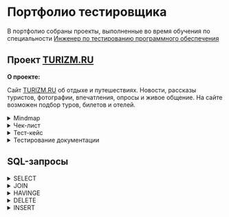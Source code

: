 # Портфолио тестировщика
В портфолио собраны проекты, выполненные во время обучения по специальности [Инженер по тестированию программного обеспечения](https://software-testing.ru/edu/3-online/331-qa-engineer#%D0%BF%D0%BE%D0%B4%D1%80%D0%BE%D0%B1%D0%BD%D0%B0%D1%8F-%D0%BF%D1%80%D0%BE%D0%B3%D1%80%D0%B0%D0%BC%D0%BC%D0%B0) 

## Проект [TURIZM.RU](https://www.turizm.ru/)
**О проекте:**

Cайт [TURIZM.RU](https://www.turizm.ru/) об отдыхе и путешествиях. Новости, рассказы туристов, фотографии, впечатления, опросы и живое общение. 
На сайте возможен подбор туров, билетов и отелей.
<details>
<summary>Mindmap</summary>

***
![Mindmap](https://raw.githubusercontent.com/ZoeIvanchuk/QA_portfolio/main/mindmap.png)

***
</details>

<details>
 
<summary>Чек-лист</summary>

 ***
 
![Check-list](https://raw.githubusercontent.com/ZoeIvanchuk/QA_portfolio/main/Chek-list1.png)
 
![Check-list2](https://raw.githubusercontent.com/ZoeIvanchuk/QA_portfolio/main/Chek-list2.png)

![Check-list3](https://github.com/ZoeIvanchuk/QA_portfolio/blob/main/Chek-list3.png)

***
</details>

<details>
<summary>Тест-кейс</summary>

***
**Предварительные шаги**

Зарегистрироваться на сайте (см. тест-кейс «Регистрация»)

**Шаги**

1. Перейти на сайт https://www.turizm.ru/
2. Авторизоваться (n.karasyowa2012@yandex.ru / F7Tut4WycB)
3. Перейти на вкладку «Форум»
4. Выбрать из выпадающего списка «Советы туристам»
5. На появившейся странице нажать на «+ Задать свой вопрос»
6. Заполнить появившиеся обязательные поля:
 - «Тема» (Виза в Китай)
- «Текст вопроса» (Добрый день! Нужна ли виза в Китай?)
7. Нажать на кнопку «Опубликовать»

**Ожидаемый результат**

1. На форуме в разделе «Советы туристам» появилась новая тема для обсуждения с введенными на шаге 5 названием и текстом. Тема активна, на нее можно ответить.
2. Новая тема отображается первой в списке тем раздела «Советы туристам» (как самая релевантная по времени создания).

***
</details>

<details>
<summary>Тестирование документации</summary>

 ***
 
**Варианты использования**

Поиск и бронирование авиабилета 
(бронирование билетов на сайте не предполагает оплату сразу, а оформляется как заявка)

**Легенда:**  
П - пользователь  
С - система  [TURIZM.RU](https://www.turizm.ru/)  

**Сценарий использования:**

1. П инициирует поиск авиабилетов
2. С отображает блок параметров поиска
3. П подтверждает выбор поиска авиабилетов по желаемым критериям
4. С отображает варианты полетов согласно критериям поиска
5. П выбирает рейс авиакомпании  и инициирует покупку
6. С отображает форму Бронирования
7. П заполняет форму с информацией о туристе в переделах 60 секунд и инициирует бронь
8. С сохраняет бронь и отправляет уведомление на указанную электронную почту.  

**Альтернативные варианты:**

4а. C отображает отсутствие билетов по желаемым критериям. Завершение сценария.
      
5a. П не устроили отображаемые варианты. Переход к шагу 1.   

6а. С отображает информацию, что билет уже выкуплен. Завершение сценария.   

7а. П вводит данные для бронирования более 60 секунд. С производит перерасчет тарифа без изменения цены. П инициирует бронирование. Переход к шагу 8.    

7b. П вводит данные для бронирования более 60 секунд. Цена изменилась. С производит перерасчёт тарифа. П не устроила цена. Завершение сценария.  

7с. П вводит данные для бронирования более 60 секунд. Цена изменилась. С производит перерасчёт тарифа. П устроила цена, инициирует бронирование. Переход к шагу 8.  

7d. П вводит данные для бронирования более 60 секунд.  С производит перерасчёт тарифа. Билеты уже раскупили. Завершение сценария.   

7e. П заполняет не все необходимые поля и инициирует бронирование. С выдает ошибку заполнения полей. Переход к шагу 6.  

 
**Параметры:**

1. Критерии поиска авиабилетов:
- в одну сторону
- туда-обратно
- место отправления
- место прибытия
- даты полета
- эконом класс
- бизнес класс
- без пересадок
- количество людей
- с ребенком (детьми)
- валюта оплаты
2. Время хранения билета в резерве: 60 секунд с момента нажатия кнопки “Купить”
3. Сведения о туристе: пол, дата и страна рождения, тип документа (паспорт, загранпаспорт, свидетельство о рождении, дипломатический паспорт, служебный паспорт, ID карта)
4. Данные брони: номер заявки, цена, рейс

</details>

## SQL-запросы

<details>
<summary>SELECT</summary> 
 
*** 

Сделайте запрос в магазинчике, который достанет вам те вещи (таблица items), в которых:
- Название (title) содержит слово «Платье» или «Платьюшко»
- Цена от 10 до 2000
- Фотография (image) не пустая
```
SELECT * FROM items
WHERE price BETWEEN 10 AND 2000
AND image IS NOT NULL
AND (title LIKE '%Платье%' OR title LIKE '%Платьюшко%')
```
***
</details>

<details>
<summary>JOIN</summary>

 ***
 
Сделайте запрос в магазинчике.     
Операторы сидят и заполняют таблицу предметов (items) по каждой категории.  
Нужно вывести прогресс и «сколько ещё осталось».    
Подсчитайте, сколько категорий, по которым ещё нет товаров  
 
```
SELECT COUNT(DISTINCT c.last_id) AS category_zero
FROM categorys
c LEFT JOIN items i
ON c.last_id = i.last_id
WHERE i.last_id IS NULL;
```

***
</details>

<details>
<summary> HAVINGE</summary>

 ***
 
Сделать запрос в интернет-магазине. Интересует таблица last_views. Сколько товаров просматривал какой пользователь?

Вывести:
- id пользователя
- сколько товаров он просмотрел
Вначале вывести тех, кто просматривает много — ищем потенциальных клиентов, чтобы предложить им рекламу.
Те, кто просматривал меньше 4 товаров, не интересуют.
```
SELECT user_id, COUNT(item) AS viewed_items
FROM last_views
GROUP BY user_id
HAVING COUNT(item) > 3
ORDER BY viewed_items DESC
```
***
</details>

<details>
<summary>DELETE</summary>
 
***
Удалить тестовые данные
- colors — в тайтле цвета есть слово "Тестовый" или "Лабуда"
- размеры — размер 9999
- orders — в адресе есть слово "тест"
- items — в title / description есть слово "Тестовый" или "Лабуда". Или размер — 9999

```
DELETE FROM colors
WHERE title LIKE '%Тестовый%' OR title LIKE '%Лабуда%';
COMMIT;

DELETE FROM sizes
WHERE title = '9999';
COMMIT;

DELETE FROM orders
WHERE addr LIKE '%тест%';
COMMIT;

DELETE FROM items
WHERE title LIKE '%Тестовый%' OR title LIKE '%Лабуда%' OR description LIKE '%Тестовый%' OR description LIKE '%Лабуда%' OR sizes = '9999';
COMMIT;
```

***

</details>


<details>
<summary>INSERT</summary>
 
***
 
Написать запрос для создания двух таблиц и всех индексов/констрейнтов, где любое текстовое поле размеров 50 символов

![текст](https://raw.githubusercontent.com/ZoeIvanchuk/QA_portfolio/main/CREATE%20TABLE.png)

```
  CREATE TABLE students (
  id_student bigint NOT NULL,
  name varchar(50),
  course varchar(50) NOT NULL
);

CREATE TABLE courses (
  id_course bigint NOT NULL,
  course_name varchar(50) NOT NULL,
  course_desc varchar(50)
);

ALTER TABLE students
ADD CONSTRAINT pk_course PRIMARY KEY (course);

INSERT INTO courses (id_course, course_name, course_desc)
VALUES (1, 'REST', 'Изучаем API'),
       (2, 'ШНАТ', 'Школа для новичков'),
       (3, 'Postman', 'Автоматизация API');

COMMIT;

ALTER TABLE courses 
ADD CONSTRAINT fg_course FOREIGN KEY (course_name)
REFERENCES students (course);

COMMIT;
```

***

</details> 


